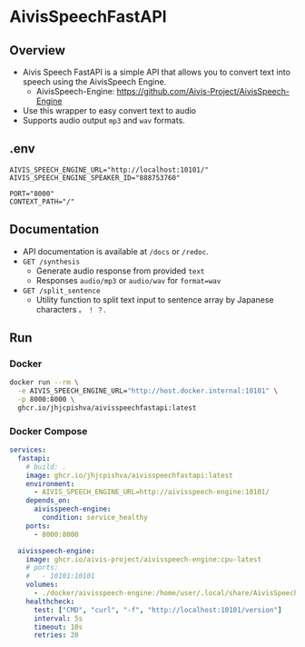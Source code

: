 # AivisSpeechFastAPI

## Overview

- Aivis Speech FastAPI is a simple API that allows you to convert text into speech using the AivisSpeech Engine.
  - AivisSpeech-Engine: https://github.com/Aivis-Project/AivisSpeech-Engine
- Use this wrapper to easy convert text to audio
- Supports audio output `mp3` and `wav` formats.

## .env

```.env
AIVIS_SPEECH_ENGINE_URL="http://localhost:10101/"
AIVIS_SPEECH_ENGINE_SPEAKER_ID="888753760"

PORT="8000"
CONTEXT_PATH="/"
```

## Documentation

- API documentation is available at `/docs` or `/redoc`.
- `GET /synthesis`
  - Generate audio response from provided `text`
  - Responses `audio/mp3` or `audio/wav` for `format=wav`
- `GET /split_sentence`
  - Utility function to split text input to sentence array by Japanese characters `。` `！` `？`.

## Run

### Docker

```sh
docker run --rm \
  -e AIVIS_SPEECH_ENGINE_URL="http://host.docker.internal:10101" \
  -p 8000:8000 \
  ghcr.io/jhjcpishva/aivisspeechfastapi:latest
```

### Docker Compose

```yaml
services:
  fastapi:
    # build: .
    image: ghcr.io/jhjcpishva/aivisspeechfastapi:latest
    environment:
      - AIVIS_SPEECH_ENGINE_URL=http://aivisspeech-engine:10101/
    depends_on:
      aivisspeech-engine:
        condition: service_healthy
    ports:
      - 8000:8000

  aivisspeech-engine:
    image: ghcr.io/aivis-project/aivisspeech-engine:cpu-latest
    # ports:
    #   - 10101:10101
    volumes:
      - ./docker/aivisspeech-engine:/home/user/.local/share/AivisSpeech-Engine-Dev
    healthcheck:
      test: ["CMD", "curl", "-f", "http://localhost:10101/version"]
      interval: 5s
      timeout: 10s
      retries: 20

```
